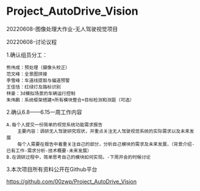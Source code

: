# Project_AutoDrive_Vision
20220608-图像处理大作业-无人驾驶视觉项目

20220608-讨论议程

1.确认组员分工：

	熊伟成：预处理（摄像头校正）
	范文峰：全景图拼接
	李雪峰：车道线提取与偏道预警
	王佳恬：红绿灯及路标识别
	林豪：3d模拟场景的车辆运行控制
	朱伟鹏：系统框架搭建+所有模块整合+目标检测和测距（可选）

2.确认6.8——6.15一周工作内容
	
	A.每个人提交一份简单的视觉系统功能需求报告
		主要内容：调研无人驾驶研究现状，并重点关注无人驾驶视觉系统的实际需求以及未来发展
		每个人需要在报告中着重关注自己的部分，分析自己模块的需求及未来发展，（背景介绍-已有工作-需求分析-技术概要-未来发展）
	B.在调研过程中，简单思考自己的模块如何实现。-下周开会的时候讨论

3.本次项目所有资料公开在Github平台

https://github.com/00zwp/Project_AutoDrive_Vision